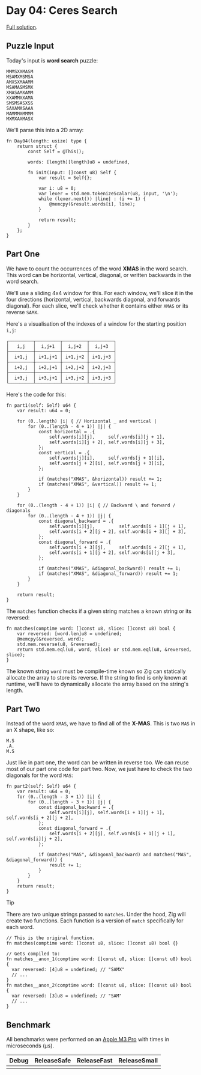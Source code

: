 # Day 04: Ceres Search

[Full solution](../src/days/day04.zig).

## Puzzle Input

Today's input is **word search** puzzle:

```plaintext
MMMSXXMASM
MSAMXMSMSA
AMXSXMAAMM
MSAMASMSMX
XMASAMXAMM
XXAMMXXAMA
SMSMSASXSS
SAXAMASAAA
MAMMMXMMMM
MXMXAXMASX
```

We'll parse this into a 2D array:

```zig
fn Day04(length: usize) type {
    return struct {
        const Self = @This();

        words: [length][length]u8 = undefined,

        fn init(input: []const u8) Self {
            var result = Self{};

            var i: u8 = 0;
            var lexer = std.mem.tokenizeScalar(u8, input, '\n');
            while (lexer.next()) |line| : (i += 1) {
                @memcpy(&result.words[i], line);
            }

            return result;
        }
    };
}
```

## Part One

We have to count the occurrences of the word **XMAS** in the word search. This word can be horizontal, vertical, diagonal, or written backwards in the word search.

We'll use a sliding 4x4 window for this. For each window, we'll slice it in the four directions (horizontal, vertical, backwards diagonal, and forwards diagonal). For each slice, we'll check whether it contains either `XMAS` or its reverse `SAMX`.

Here's a visualisation of the indexes of a window for the starting position `i,j`:

```plaintext
┌─────────┬─────────┬─────────┬─────────┐
│   i,j   │  i,j+1  │  i,j+2  │  i,j+3  │
├─────────┼─────────┼─────────┼─────────┤
│  i+1,j  │ i+1,j+1 │ i+1,j+2 │ i+1,j+3 │
├─────────┼─────────┼─────────┼─────────┤
│  i+2,j  │ i+2,j+1 │ i+2,j+2 │ i+2,j+3 │
├─────────┼─────────┼─────────┼─────────┤
│  i+3,j  │ i+3,j+1 │ i+3,j+2 │ i+3,j+3 │
└─────────┴─────────┴─────────┴─────────┘
```

Here's the code for this:

```zig
fn part1(self: Self) u64 {
    var result: u64 = 0;

    for (0..length) |i| { // Horizontal _ and vertical |
        for (0..(length - 4 + 1)) |j| {
            const horizontal = .{
                self.words[i][j],     self.words[i][j + 1],
                self.words[i][j + 2], self.words[i][j + 3],
            };
            const vertical = .{
                self.words[j][i],     self.words[j + 1][i],
                self.words[j + 2][i], self.words[j + 3][i],
            };

            if (matches("XMAS", &horizontal)) result += 1;
            if (matches("XMAS", &vertical)) result += 1;
        }
    }

    for (0..(length - 4 + 1)) |i| { // Backward \ and forward / diagonals
        for (0..(length - 4 + 1)) |j| {
            const diagonal_backward = .{
                self.words[i][j],         self.words[i + 1][j + 1],
                self.words[i + 2][j + 2], self.words[i + 3][j + 3],
            };
            const diagonal_forward = .{
                self.words[i + 3][j],     self.words[i + 2][j + 1],
                self.words[i + 1][j + 2], self.words[i][j + 3],
            };

            if (matches("XMAS", &diagonal_backward)) result += 1;
            if (matches("XMAS", &diagonal_forward)) result += 1;
        }
    }

    return result;
}
```

The `matches` function checks if a given string matches a known string or its reversed:

```zig
fn matches(comptime word: []const u8, slice: []const u8) bool {
    var reversed: [word.len]u8 = undefined;
    @memcpy(&reversed, word);
    std.mem.reverse(u8, &reversed);
    return std.mem.eql(u8, word, slice) or std.mem.eql(u8, &reversed, slice);
}
```

The known string `word` must be compile-time known so Zig can statically allocate the array to store its reverse. If the string to find is only known at runtime, we'll have to dynamically allocate the array based on the string's length.

## Part Two

Instead of the word `XMAS`, we have to find all of the **X-MAS**. This is two `MAS` in an X shape, like so:

```plaintext
M.S
.A.
M.S
```

Just like in part one, the word can be written in reverse too. We can reuse most of our part one code for part two. Now, we just have to check the two diagonals for the word `MAS`:

```zig
fn part2(self: Self) u64 {
    var result: u64 = 0;
    for (0..(length - 3 + 1)) |i| {
        for (0..(length - 3 + 1)) |j| {
            const diagonal_backward = .{
                self.words[i][j], self.words[i + 1][j + 1], self.words[i + 2][j + 2],
            };
            const diagonal_forward = .{
                self.words[i + 2][j], self.words[i + 1][j + 1], self.words[i][j + 2],
            };

            if (matches("MAS", &diagonal_backward) and matches("MAS", &diagonal_forward)) {
                result += 1;
            }
        }
    }
    return result;
}
```

> [!TIP]
> There are two unique strings passed to `matches`. Under the hood, Zig will create two functions. Each function is a version of `match` specifically for each word.
> ```zig
> // This is the original function.
> fn matches(comptime word: []const u8, slice: []const u8) bool {}
>
> // Gets compiled to:
> fn matches__anon_1(comptime word: []const u8, slice: []const u8) bool {
>   var reversed: [4]u8 = undefined; // "SAMX"
>   // ...
> }
> fn matches__anon_2(comptime word: []const u8, slice: []const u8) bool {
>   var reversed: [3]u8 = undefined; // "SAM"
>   // ...
> }
> ```

## Benchmark

All benchmarks were performed on an [Apple M3 Pro](https://en.wikipedia.org/wiki/Apple_M3) with times in microseconds (µs).

| Debug | ReleaseSafe | ReleaseFast | ReleaseSmall |
| ----- | ----------- | ----------- | ------------ |
|       |             |             |              |
